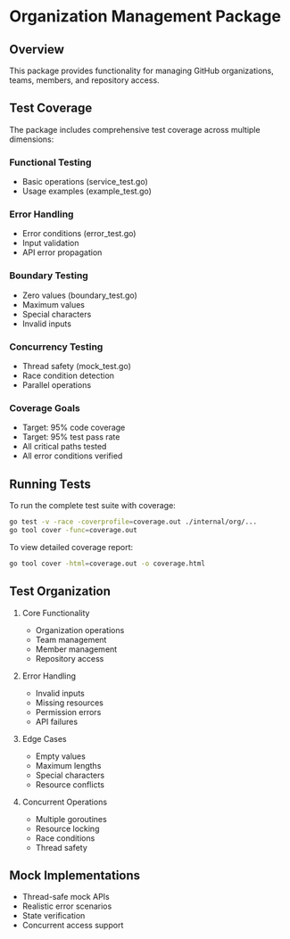 # Organization Management Package

## Overview
This package provides functionality for managing GitHub organizations, teams, members, and repository access.

## Test Coverage
The package includes comprehensive test coverage across multiple dimensions:

### Functional Testing
- Basic operations (service_test.go)
- Usage examples (example_test.go)

### Error Handling
- Error conditions (error_test.go)
- Input validation
- API error propagation

### Boundary Testing
- Zero values (boundary_test.go)
- Maximum values
- Special characters
- Invalid inputs

### Concurrency Testing
- Thread safety (mock_test.go)
- Race condition detection
- Parallel operations

### Coverage Goals
- Target: 95% code coverage
- Target: 95% test pass rate
- All critical paths tested
- All error conditions verified

## Running Tests
To run the complete test suite with coverage:

```bash
go test -v -race -coverprofile=coverage.out ./internal/org/...
go tool cover -func=coverage.out
```

To view detailed coverage report:
```bash
go tool cover -html=coverage.out -o coverage.html
```

## Test Organization
1. Core Functionality
   - Organization operations
   - Team management
   - Member management
   - Repository access

2. Error Handling
   - Invalid inputs
   - Missing resources
   - Permission errors
   - API failures

3. Edge Cases
   - Empty values
   - Maximum lengths
   - Special characters
   - Resource conflicts

4. Concurrent Operations
   - Multiple goroutines
   - Resource locking
   - Race conditions
   - Thread safety

## Mock Implementations
- Thread-safe mock APIs
- Realistic error scenarios
- State verification
- Concurrent access support